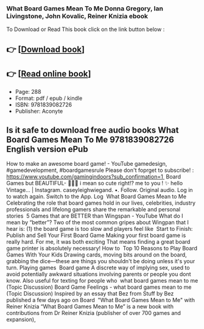 ### What Board Games Mean To Me Donna Gregory, Ian Livingstone, John Kovalic, Reiner Knizia ebook

To Download or Read This book click on the link button below :

## 👉  [**[Download book](http://filesbooks.info/download.php?group=book&from=github.com&id=691800&lnk=1081 "Download book")**]

## 👉  [**[Read online book](http://filesbooks.info/download.php?group=book&from=github.com&id=691800&lnk=1081 "Read online book")**]


* Page: 288
* Format: pdf / epub / kindle
* ISBN: 9781839082726
* Publisher: Aconyte



## Is it safe to download free audio books What Board Games Mean To Me 9781839082726 English version ePub



 How to make an awesome board game! - YouTube gamedesign, #gamedevelopment, #boardgamesrule Please don&#039;t foprget to subscribe! : https://www.youtube.com/gamingindoors?sub_confirmation=1 
 Board Games but BEAUTIFUL- 🍭🍬🍫 i mean so cute right!? me to you ! ✨ hello Vintage… | Instagram. caseyleighwiegand. •. Follow. Original audio. Log in to watch again. Switch to the App. Log 
 What Board Games Mean to Me Celebrating the role that board games hold in our lives, celebrities, industry professionals and lifelong gamers share the remarkable and personal stories 
 5 Games that are BETTER than Wingspan - YouTube What do I mean by “better”? Two of the most common gripes about Wingpan that I hear is: (1) the board game is too slow and players feel like 
 Start to Finish: Publish and Sell Your First Board Game Making your first board game is really hard. For me, it was both exciting That means finding a great board game printer is absolutely necessary! How to 
 Top 10 Reasons to Play Board Games With Your Kids Drawing cards, moving bits around on the board, grabbing the dice—these are things you shouldn&#039;t be doing unless it&#039;s your turn. Playing games 
 Board game A discrete way of implying sex, used to avoid potentially awkward situations involving parents or people you dont know. Also useful for texting for people who 
 what board games mean to me (Topic Discussion) Board Game Feelings - what board games mean to me (Topic Discussion) Inspired by ⁠an essay⁠ that Bez from ⁠Stuff by Bez⁠ published a few days ago on Board 
 &quot;What Board Games Mean to Me&quot; with Reiner Knizia “What Board Games Mean to Me” is a new book with contributions from Dr Reiner Knizia (publisher of over 700 games and expansion), 





